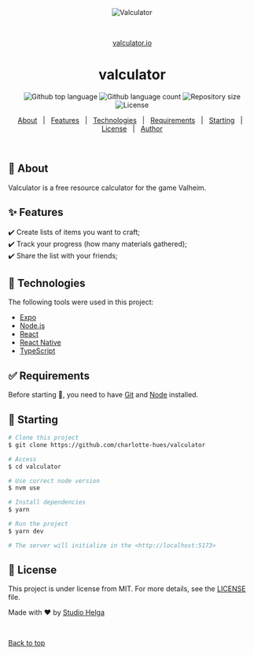 <div align="center" id="top"> 
  <img src="./.github/app.gif" alt="Valculator" />

  &#xa0;

  <a href="https://valculator.io/">valculator.io</a>
  
</div>

<h1 align="center">valculator</h1>

<p align="center">
  <img alt="Github top language" src="https://img.shields.io/github/languages/top/charlotte-hues/valculator?color=56BEB8">

  <img alt="Github language count" src="https://img.shields.io/github/languages/count/charlotte-hues/valculator?color=56BEB8">

  <img alt="Repository size" src="https://img.shields.io/github/repo-size/charlotte-hues/valculator?color=56BEB8">

  <img alt="License" src="https://img.shields.io/github/license/charlotte-hues/valculator?color=56BEB8">

  <!-- <img alt="Github issues" src="https://img.shields.io/github/issues/charlotte-hues/valculator?color=56BEB8" /> -->

  <!-- <img alt="Github forks" src="https://img.shields.io/github/forks/charlotte-hues/valculator?color=56BEB8" /> -->

  <!-- <img alt="Github stars" src="https://img.shields.io/github/stars/charlotte-hues/valculator?color=56BEB8" /> -->
</p>

<!-- Status -->

<!-- <h4 align="center"> 
	🚧  Valculator 🚀 Under construction...  🚧
</h4> 

<hr> -->

<p align="center">
  <a href="#dart-about">About</a> &#xa0; | &#xa0; 
  <a href="#sparkles-features">Features</a> &#xa0; | &#xa0;
  <a href="#rocket-technologies">Technologies</a> &#xa0; | &#xa0;
  <a href="#white_check_mark-requirements">Requirements</a> &#xa0; | &#xa0;
  <a href="#checkered_flag-starting">Starting</a> &#xa0; | &#xa0;
  <a href="#memo-license">License</a> &#xa0; | &#xa0;
  <a href="https://github.com/charlotte-hues" target="_blank">Author</a>
</p>

<br>

## :dart: About ##

Valculator is a free resource calculator for the game Valheim.

## :sparkles: Features ##

:heavy_check_mark: Create lists of items you want to craft;\
:heavy_check_mark: Track your progress (how many materials gathered);\
:heavy_check_mark: Share the list with your friends;

## :rocket: Technologies ##

The following tools were used in this project:

- [Expo](https://expo.io/)
- [Node.js](https://nodejs.org/en/)
- [React](https://pt-br.reactjs.org/)
- [React Native](https://reactnative.dev/)
- [TypeScript](https://www.typescriptlang.org/)

## :white_check_mark: Requirements ##

Before starting :checkered_flag:, you need to have [Git](https://git-scm.com) and [Node](https://nodejs.org/en/) installed.

## :checkered_flag: Starting ##

```bash
# Clone this project
$ git clone https://github.com/charlotte-hues/valculator

# Access
$ cd valculator

# Use correct node version
$ nvm use

# Install dependencies
$ yarn

# Run the project
$ yarn dev

# The server will initialize in the <http://localhost:5173>
```

## :memo: License ##

This project is under license from MIT. For more details, see the [LICENSE](LICENSE.md) file.


Made with :heart: by <a href="https://github.com/charlotte-hues" target="_blank">Studio Helga</a>

&#xa0;

<a href="#top">Back to top</a>

